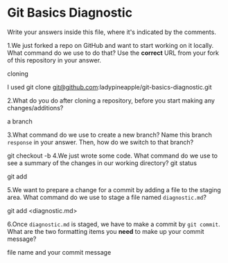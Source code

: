 # Git Basics Diagnostic

Write your answers inside this file, where it's indicated by the comments.

1.We just forked a repo on GitHub and want to start working on it locally.
What command do we use to do that? Use the **correct** URL from your fork of
this repository in your answer.

cloning

I used git clone git@github.com:ladypineapple/git-basics-diagnostic.git

2.What do you do after cloning a repository, before you start making any
changes/additions?

a branch

3.What command do we use to create a new branch? Name this branch `response`
    in your answer. Then, how do we switch to that branch?

git checkout -b <response>
4.We just wrote some code. What command do we use to see a summary of the
    changes in our working directory?
git status


git add <response>

5.We want to prepare a change for a commit by adding a file to the staging
    area. What command do we use to stage a file named `diagnostic.md`?

git add <diagnostic.md>

6.Once `diagnostic.md` is staged, we have to make a commit by `git commit`.
What are the two formatting items you **need** to make up your commit message?

file name and your commit message
